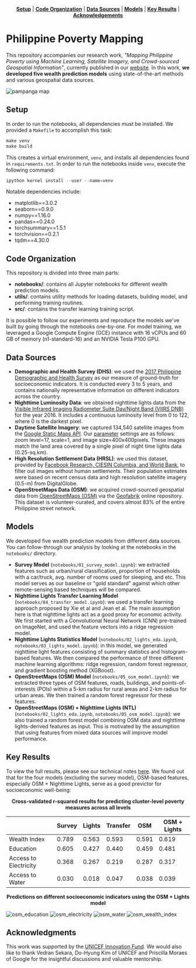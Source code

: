 <p align="center">
<b><a href="#setup">Setup</a></b>
|
<b><a href="#code-organization">Code Organization</a></b>
|
<b><a href="#data-sources">Data Sources</a></b>
|
<b><a href="#models">Models</a></b>
|
<b><a href="#key-results">Key Results</a></b>
|
<b><a href="#acknowledgements">Acknowledgements</a></b>
</p>

# Philippine Poverty Mapping

This repository accompanies our research work, *"Mapping Philippine Poverty
using Machine Learning, Satellite Imagery, and Crowd-sourced Geospatial
Information"*, currently published in our
[website](https://stories.thinkingmachin.es/philippines-most-vulnerable-communities/).
In this work, **we developed five wealth prediction models** using
state-of-the-art methods and various geospatial data sources.

![pampanga map](./assets/pampanga-map.jpg)


## Setup

In order to run the notebooks, all dependencies must be installed. We provided
a `Makefile` to accomplish this task:

```s
make venv
make build
```

This creates a virtual environment, `venv`, and installs all dependencies found
in `requirements.txt`. In order to run the notebooks inside `venv`, execute the
following command:

```s
ipython kernel install --user --name=venv
```

Notable dependencies include:
- matplotlib==3.0.2
- seaborn==0.9.0
- numpy==1.16.0
- pandas==0.24.0
- torchsummary==1.5.1
- torchvision==0.2.1
- tqdm==4.30.0

## Code Organization 

This repository is divided into three main parts:
- **notebooks/**: contains all Jupyter notebooks for different wealth
    prediction models.
- **utils/**: contains utility methods for loading datasets, building model, and
   performing training routines. 
- **src/**: contains the transfer learning training script.

It is possible to follow our experiments and reproduce the models we've built
by going through the notebooks one-by-one. For model training, we leveraged a
Google Compute Engine (GCE) instance with 16 vCPUs and 60 GB of memory
(n1-standard-16) and an NVIDIA Tesla P100 GPU. 

## Data Sources

- **Demographic and Health Survey (DHS)**: we used the [2017 Philippine
    Demographic and Health Survey](https://dhsprogram.com/) as our measure of
    ground-truth for socioeconomic indicators. It is conducted every 3 to 5
    years, and contains nationally representative information on different
    indicators across the country. 
- **Nighttime Luminosity Data**: we obtained nighttime lights data from the
    [Visible Infrared Imaging Radiometer Suite Day/Night Band (VIIRS
    DNB)](https://ngdc.noaa.gov/eog/viirs/download_dnb_composites.html) for the
    year 2016. It includes a continuous luminosity level from 0 to 122, where 0
    is the darkest pixel.
- **Daytime Satellite Imagery**: we captured 134,540 satellite images from the
    [Google Static Maps
    API](https://developers.google.com/maps/documentation/maps-static/intro).
    Our
    [parameter](https://developers.google.com/maps/documentation/maps-static/dev-guide)
    settings are as follows: zoom level=17, scale=1, and image
    size=400x400pixels. These images match the land area covered by a single
    pixel of night time lights data (0.25-sq.km). 
- **High Resolution Settlement Data (HRSL)**: we used this dataset, provided by
    [Facebook Research, CIESIN Columbia, and World
    Bank](https://www.ciesin.columbia.edu/data/hrsl/), to filter out images
    without human settlements. Their population estimates were based on recent
    census data and high resolution satellite imagery (0.5-m) from
    DigitalGlobe.
- **OpenStreetMaps Data (OSM)**: we acquired crowd-sourced geospatial data from
    [OpenStreetMaps (OSM)](https://www.openstreetmap.org) via the
    [Geofabrik](https://www.geofabrik.de/) online repository. This dataset is
    volunteer-curated, and covers almost 83% of the entire Philippine street
    network.

## Models

We developed five wealth prediction models from different data sources. You can
follow-through our analysis by looking at the notebooks in the `notebooks/`
directory.

- **Survey Model** (`notebooks/01_survey_model.ipynb`): we extracted features
    such as urban/rural classification, proportion of households with a
    car/truck, avg. number of rooms used for sleeping, and etc. This model
    serves as our baseline or "gold standard" against which other
    remote-sensing based techniques will be compared.
- **Nighttime Lights Transfer Learning Model** (`notebooks/04_transfer_model.ipynb`): we used
    a transfer learning approach proposed by Xie et al and Jean et al. The main
    assumption here is that nighttime lights act as a good proxy for economic
    activity. We first started with a Convolutional Neural Network (CNN)
    pre-trained on ImageNet, and used the feature vectors into a ridge
    regression model.
- **Nighttime Lights Statistics Model** (`notebooks/02_lights_eda.ipynb`,
    `notebooks/03_lights_model.ipynb`): in this model, we generated nighttime
    light features consisting of summary statistics and histogram-based
    features. We then compared the performance of three different machine
    learning algorithms: ridge regression, random forest regressor, and
    gradient boosting method (XGBoost).
- **OpenStreetMaps (OSM) Model** (`notebooks/05_osm_model.ipynb`): we extracted three
    types of OSM features, roads, buildings, and points-of-interests (POIs)
    within a 5-km radius for rural areas and 2-km radius for urban areas. We
    then trained a random forest regressor for these features.
- **OpenStreetMaps (OSM) + Nighttime Lights (NTL)**
    (`notebooks/02_lights_eda.ipynb`, `notebooks/05_osm_model.ipynb`): we also
    trained a random forest model combining OSM data and nighttime
    lights-derived features as input. This is motivated by the assumption that
    using features from mixed data sources will improve model performance.

## Key Results

To view the full results, please see our technical notes
[here](https://stories.thinkingmachin.es/philippines-most-vulnerable-communities/).
We found out that for the four models (excluding the survey model), OSM-based
features, especially OSM + Nighttime Lights,  serve as a good previctor for
socioeconomic well-being:

<p align="center">
<b>Cross-validated r-squared results for predicting cluster-level poverty
measures across all levels</b>

|                       | Survey | Lights | Transfer | OSM   | OSM + Lights |
|-----------------------|--------|--------|----------|-------|--------------|
| Wealth Index          | 0.789  | 0.563  | 0.593    | 0.591 | 0.619        |
| Education             | 0.605  | 0.427  | 0.440    | 0.459 | 0.481        |
| Access to Electricity | 0.368  | 0.267  | 0.219    | 0.287 | 0.317        |
| Access to Water       | 0.030  | 0.018  | 0.047    | 0.038 | 0.039        |

</p>

<p align="center">
<b>Predictions on different socioeconomic indicators using the OSM + Lights
model</b>
</p>

![osm_education](./assets/osm_education.png)
![osm_electricity](./assets/osm_electricity.png)
![osm_water](./assets/osm_water.png)
![osm_wealth_index](./assets/osm_wealth_index.png)

## Acknowledgments

This work was supported by the [UNICEF Innovation
Fund](https://unicefinnovationfund.org/). We would also like to thank Vedran
Sekara, Do-Hyung Kim of UNICEF and Priscilla Moraes of Google for the
insightful discussions and valuable mentorship.



